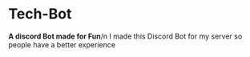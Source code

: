 # Tech-Bot
**A discord Bot made for Fun**/n
I made this Discord Bot for my server so people have a better experience 

